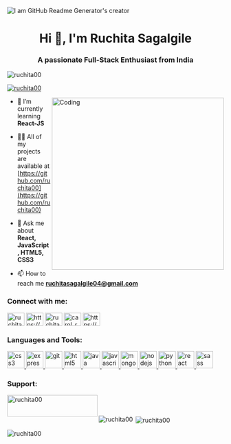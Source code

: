 ![I am GitHub Readme Generator's creator](https://media-exp1.licdn.com/dms/image/C4D16AQE8GZJLr56zQA/profile-displaybackgroundimage-shrink_350_1400/0/1606369867304?e=1613001600&v=beta&t=pGOjbEdNSnNEduNITvPHc8lvNi8wmMJSBjGDI73kjPY)

<h1 align="center">Hi 👋, I'm Ruchita Sagalgile</h1>
<h3 align="center">A passionate Full-Stack Enthusiast from India</h3>

<p align="left"> <img src="https://komarev.com/ghpvc/?username=ruchita00&label=Profile%20views&color=129e00&style=plastic" alt="ruchita00" /> </p>

<p align="left"> <a href="https://github.com/ryo-ma/github-profile-trophy"><img src="https://github-profile-trophy.vercel.app/?username=ruchita00" alt="ruchita00" /></a> </p>

<img align="right" alt="Coding" width="400" src="https://cdn.dribbble.com/users/2646423/screenshots/5507196/computer.gif">

- 🌱 I’m currently learning **React-JS**

- 👨‍💻 All of my projects are available at [https://github.com/ruchita00](https://github.com/ruchita00)

- 💬 Ask me about **React, JavaScript, HTML5, CSS3**

- 📫 How to reach me **ruchitasagalgile04@gmail.com**

<h3 align="left">Connect with me:</h3>
<p align="left">
<a href="https://dev.to/ruchita00" target="blank"><img align="center" src="https://cdn.jsdelivr.net/npm/simple-icons@3.0.1/icons/dev-dot-to.svg" alt="ruchita00" height="30" width="40" /></a>
<a href="https://linkedin.com/in/https://www.linkedin.com/in/ruchita-sagalgile-0a4843171/" target="blank"><img align="center" src="https://cdn.jsdelivr.net/npm/simple-icons@3.0.1/icons/linkedin.svg" alt="https://www.linkedin.com/in/ruchita-sagalgile-0a4843171/" height="30" width="40" /></a>
<a href="https://stackoverflow.com/users/ruchita-sagalgile" target="blank"><img align="center" src="https://cdn.jsdelivr.net/npm/simple-icons@3.0.1/icons/stackoverflow.svg" alt="ruchita-sagalgile" height="30" width="40" /></a>
<a href="https://instagram.com/carol_ruchi" target="blank"><img align="center" src="https://cdn.jsdelivr.net/npm/simple-icons@3.0.1/icons/instagram.svg" alt="carol_ruchi" height="30" width="40" /></a>
<a href="https://www.hackerrank.com/https://www.hackerrank.com/ruchitasagalgil1?hr_r=1" target="blank"><img align="center" src="https://cdn.jsdelivr.net/npm/simple-icons@3.0.1/icons/hackerrank.svg" alt="https://www.hackerrank.com/ruchitasagalgil1?hr_r=1" height="30" width="40" /></a>
</p>

<h3 align="left">Languages and Tools:</h3>
<p align="left"> <a href="https://www.w3schools.com/css/" target="_blank"> <img src="https://devicons.github.io/devicon/devicon.git/icons/css3/css3-original-wordmark.svg" alt="css3" width="40" height="40"/> </a> <a href="https://expressjs.com" target="_blank"> <img src="https://devicons.github.io/devicon/devicon.git/icons/express/express-original-wordmark.svg" alt="express" width="40" height="40"/> </a> <a href="https://git-scm.com/" target="_blank"> <img src="https://www.vectorlogo.zone/logos/git-scm/git-scm-icon.svg" alt="git" width="40" height="40"/> </a> <a href="https://www.w3.org/html/" target="_blank"> <img src="https://devicons.github.io/devicon/devicon.git/icons/html5/html5-original-wordmark.svg" alt="html5" width="40" height="40"/> </a> <a href="https://www.java.com" target="_blank"> <img src="https://devicons.github.io/devicon/devicon.git/icons/java/java-original-wordmark.svg" alt="java" width="40" height="40"/> </a> <a href="https://developer.mozilla.org/en-US/docs/Web/JavaScript" target="_blank"> <img src="https://devicons.github.io/devicon/devicon.git/icons/javascript/javascript-original.svg" alt="javascript" width="40" height="40"/> </a> <a href="https://www.mongodb.com/" target="_blank"> <img src="https://devicons.github.io/devicon/devicon.git/icons/mongodb/mongodb-original-wordmark.svg" alt="mongodb" width="40" height="40"/> </a> <a href="https://nodejs.org" target="_blank"> <img src="https://devicons.github.io/devicon/devicon.git/icons/nodejs/nodejs-original-wordmark.svg" alt="nodejs" width="40" height="40"/> </a> <a href="https://www.python.org" target="_blank"> <img src="https://devicons.github.io/devicon/devicon.git/icons/python/python-original.svg" alt="python" width="40" height="40"/> </a> <a href="https://reactjs.org/" target="_blank"> <img src="https://devicons.github.io/devicon/devicon.git/icons/react/react-original-wordmark.svg" alt="react" width="40" height="40"/> </a> <a href="https://sass-lang.com" target="_blank"> <img src="https://devicons.github.io/devicon/devicon.git/icons/sass/sass-original.svg" alt="sass" width="40" height="40"/> </a> </p>

<h3 align="left">Support:</h3>
<p><a href="https://www.buymeacoffee.com/ruchita00"> <img align="left" src="https://cdn.buymeacoffee.com/buttons/v2/default-yellow.png" height="50" width="210" alt="ruchita00" /></a></p><br><br>

<p><img align="left" src="https://github-readme-stats.vercel.app/api/top-langs?username=ruchita00&show_icons=true&locale=en&layout=compact" alt="ruchita00" /></p>

<p>&nbsp;<img align="center" src="https://github-readme-stats.vercel.app/api?username=ruchita00&show_icons=true&locale=en" alt="ruchita00" /></p>

<p><img align="center" src="https://github-readme-streak-stats.herokuapp.com/?user=ruchita00&" alt="ruchita00" /></p>
